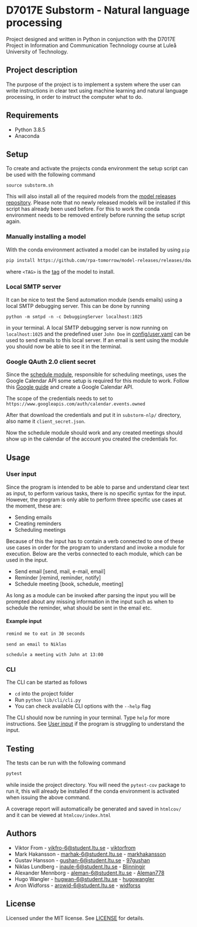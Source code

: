 # D7017E Substorm - Natural language processing

Project designed and written in Python in conjunction with the D7017E Project in Information and Communication Technology course at Luleå University of Technology.

## Project description

The purpose of the project is to implement a system where the user can write instructions in clear text using machine learning and natural language processing, in order to instruct the computer what to do.

## Requirements

- Python 3.8.5
- Anaconda

## Setup

To create and activate the projects conda environment the setup script can be used with the following command

```
source substorm.sh
```

This will also install all of the required models from the [model releases repository](https://github.com/rpa-tomorrow/model-releases).
Please note that no newly released models will be installed if this script has already been used before. For this to work the conda environment needs to be removed entirely before running the setup script again.

### Manually installing a model

With the conda environment activated a model can be installed by using `pip`

```bash
pip install https://github.com/rpa-tomorrow/model-releases/releases/download/<TAG>.tar.gz
```

where `<TAG>` is the [tag](https://github.com/rpa-tomorrow/model-releases/tags) of the model to install.

### Local SMTP server

It can be nice to test the Send automation module (sends emails) using a local SMTP debugging server. This can be done by running

```
python -m smtpd -n -c DebuggingServer localhost:1025
```

in your terminal. A local SMTP debugging server is now running on `localhost:1025` and the predefined user `John Doe` in [config/user.yaml](config/user.yaml) can be used to send emails to this local server. If an email is sent using the module you should now be able to see it in the terminal.

### Google QAuth 2.0 client secret

Since the [schedule module](lib/automate/modules/schedule.py), responsible for scheduling meetings, uses the Google Calendar API some setup is required
for this module to work.
Follow this [Google guide](https://support.google.com/cloud/answer/6158849?hl=en) and create a Google Calendar API.

The scope of the credentials needs to set to `https://www.googleapis.com/auth/calendar.events.owned`

After that download the credentials and put it in `substorm-nlp/` directory, also name it `client_secret.json`.

Now the schedule module should work and any created meetings should show up in the calendar of the account you created the credentials for.

## Usage

### User input

Since the program is intended to be able to parse and understand clear text as input, to perform various tasks, there is no specific
syntax for the input. However, the program is only able to perform three specific use cases at the moment, these are:

- Sending emails
- Creating reminders
- Scheduling meetings

Because of this the input has to contain a verb connected to one of these use cases in order for the program to understand and invoke a module for execution. Below are the verbs connected to each module, which can be used in the input.

- Send email [send, mail, e-mail, email]
- Reminder [remind, reminder, notify]
- Schedule meeting [book, schedule, meeting]

As long as a module can be invoked after parsing the input you will be prompted about any missing information in the input such as when to schedule the reminder, what should be sent in the email etc.

#### Example input

```bash
remind me to eat in 30 seconds
```

```
send an email to Niklas
```

```
schedule a meeting with John at 13:00
```

### CLI

The CLI can be started as follows

- `cd` into the project folder
- Run `python lib/cli/cli.py`
- You can check available CLI options with the `--help` flag

The CLI should now be running in your terminal. Type `help` for more instructions. See [User input](#user-input) if the program is struggling to understand the input.

## Testing

The tests can be run with the following command

```bash
pytest
```

while inside the project directory. You will need the `pytest-cov` package to run it, this will already be installed if the conda environment is activated when issuing the above command.

A coverage report will automatically be generated and saved in `htmlcov/` and it can be viewed at `htmlcov/index.html`

## Authors

- Viktor From - vikfro-6@student.ltu.se - [viktorfrom](https://github.com/viktorfrom)
- Mark Hakansson - marhak-6@student.ltu.se - [markhakansson](https://github.com/markhakansson)
- Gustav Hansson - gushan-6@student.ltu.se - [97gushan](https://github.com/97gushan)
- Niklas Lundberg - inaule-6@student.ltu.se - [Blinningjr](https://github.com/Blinningjr)
- Alexander Mennborg - aleman-6@student.ltu.se - [Aleman778](https://github.com/Aleman778)
- Hugo Wangler - hugwan-6@student.ltu.se - [hugowangler](https://github.com/hugowangler)
- Aron Widforss - arowid-6@student.ltu.se - [widforss](https://github.com/widforss)

## License

Licensed under the MIT license. See [LICENSE](LICENSE) for details.
